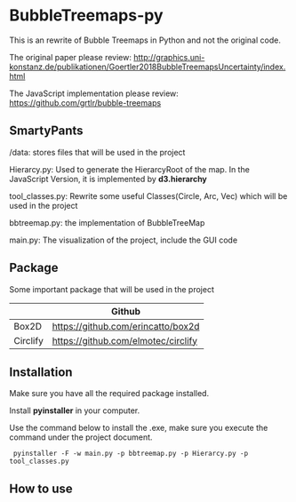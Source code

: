 # BubbleTreemaps-py

This is an rewrite of Bubble Treemaps in Python and not the original code.

The original paper please review: http://graphics.uni-konstanz.de/publikationen/Goertler2018BubbleTreemapsUncertainty/index.html

The JavaScript implementation please review: https://github.com/grtlr/bubble-treemaps


## SmartyPants

/data: stores files that will be used in the project

Hierarcy.py: Used to generate the HierarcyRoot of the map. In the JavaScript Version, it is implemented by **d3.hierarchy**

tool_classes.py: Rewrite some useful Classes(Circle, Arc, Vec) which will be used in the project

bbtreemap.py: the implementation of BubbleTreeMap

main.py: The visualization of the project, include the GUI code


## Package

Some important package that will be used in the project

|                |Github                     |
|----------------|-------------------------------|
|Box2D|https://github.com/erincatto/box2d|
|Circlify|https://github.com/elmotec/circlify|


## Installation

Make sure you have all the required package installed.

Install **pyinstaller** in your computer.

Use the command below to install the .exe, make sure you execute the command under the project document.

     pyinstaller -F -w main.py -p bbtreemap.py -p Hierarcy.py -p tool_classes.py


## How to use
